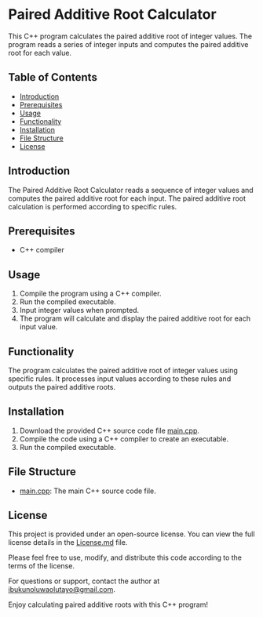 # Paired Additive Root Calculator

This C++ program calculates the paired additive root of integer values. The program reads a series of integer inputs and computes the paired additive root for each value.

## Table of Contents
- [Introduction](#introduction)
- [Prerequisites](#prerequisites)
- [Usage](#usage)
- [Functionality](#functionality)
- [Installation](#installation)
- [File Structure](#file-structure)
- [License](#license)

## Introduction<a name="introduction"></a>
The Paired Additive Root Calculator reads a sequence of integer values and computes the paired additive root for each input. The paired additive root calculation is performed according to specific rules.

## Prerequisites<a name="prerequisites"></a>
- C++ compiler

## Usage<a name="usage"></a>
1. Compile the program using a C++ compiler.
2. Run the compiled executable.
3. Input integer values when prompted.
4. The program will calculate and display the paired additive root for each input value.

## Functionality<a name="functionality"></a>
The program calculates the paired additive root of integer values using specific rules. It processes input values according to these rules and outputs the paired additive roots.

## Installation<a name="installation"></a>
1. Download the provided C++ source code file [main.cpp](main.cpp).
2. Compile the code using a C++ compiler to create an executable.
3. Run the compiled executable.

## File Structure<a name="file-structure"></a>
- [main.cpp](main.cpp): The main C++ source code file.

## License<a name="license"></a>
This project is provided under an open-source license. You can view the full license details in the [License.md](../../License.md) file.

Please feel free to use, modify, and distribute this code according to the terms of the license.

For questions or support, contact the author at [ibukunoluwaolutayo@gmail.com](mailto:ibukunoluwaolutayo@gmail.com).

Enjoy calculating paired additive roots with this C++ program!

